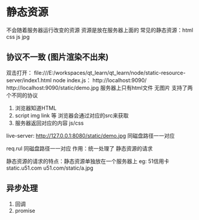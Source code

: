 # 静态资源

不会随着服务器运行改变的资源
资源是放在服务器上面的
常见的静态资源：html css js jpg

## 协议不一致 (图片渲染不出来)

双击打开：
file:///E:/workspaces/qt_learn/qt_learn/node/static-resource-server/index1.html
node index.js：
http://localhost:9090/
http://localhost:9090/static/demo.jpg
服务器上只有html文件 无图片
支持了两个不同的协议

1. 浏览器知道HTML
2. script img link 等 浏览器会通过对应的src来获取
3. 服务器返回对应的内容 js/css

live-server:
http://127.0.0.1:8080/static/demo.jpg
同磁盘路径一一对应

req.rul 同磁盘路径一一对应
作用：统一处理了 静态资源的请求

静态资源的请求的特点：静态资源单独放在一个服务器上
eg: 51信用卡
static.u51.com
u51.com/static/a.jpg

## 异步处理

1. 回调
2. promise
